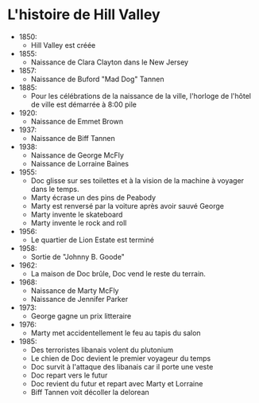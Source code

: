 # L'histoire de Hill Valley

- 1850: 
    - Hill Valley est créée
- 1855: 
    - Naissance de Clara Clayton dans le New Jersey
- 1857: 
    - Naissance de Buford "Mad Dog" Tannen
- 1885: 
    - Pour les célébrations de la naissance de la ville, 
      l'horloge de l'hôtel de ville est démarrée à 8:00 pile
- 1920: 
    - Naissance de Emmet Brown
- 1937: 
    - Naissance de Biff Tannen
- 1938: 
    - Naissance de George McFly
    - Naissance de Lorraine Baines
- 1955: 
    - Doc glisse sur ses toilettes et à la vision de la machine à voyager dans le temps.
    - Marty écrase un des pins de Peabody
    - Marty est renversé par la voiture après avoir sauvé George
    - Marty invente le skateboard
    - Marty invente le rock and roll
- 1956: 
    - Le quartier de Lion Estate est terminé
- 1958: 
    - Sortie de "Johnny B. Goode"
- 1962: 
    - La maison de Doc brûle, Doc vend le reste du terrain.
- 1968: 
    - Naissance de Marty McFly
    - Naissance de Jennifer Parker
- 1973: 
    - George gagne un prix litteraire
- 1976: 
    - Marty met accidentellement le feu au tapis du salon
- 1985: 
    - Des terroristes libanais volent du plutonium
    - Le chien de Doc devient le premier voyageur du temps
    - Doc survit à l'attaque des libanais car il porte une veste
    - Doc repart vers le futur
    - Doc revient du futur et repart avec Marty et Lorraine
    - Biff Tannen voit décoller la delorean
